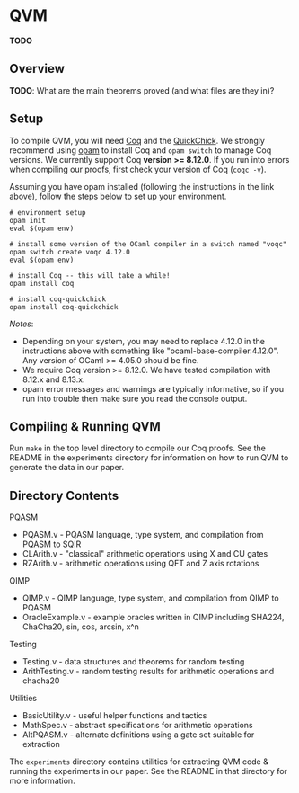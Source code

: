 # QVM

**TODO**

## Overview

**TODO**: What are the main theorems proved (and what files are they in)?

## Setup

To compile QVM, you will need [Coq](https://coq.inria.fr/) and the [QuickChick](https://github.com/QuickChick/QuickChick). We strongly recommend using [opam](https://opam.ocaml.org/doc/Install.html) to install Coq and `opam switch` to manage Coq versions. We currently support Coq **version >= 8.12.0**. If you run into errors when compiling our proofs, first check your version of Coq (`coqc -v`).

Assuming you have opam installed (following the instructions in the link above), follow the steps below to set up your environment.
```
# environment setup
opam init
eval $(opam env)

# install some version of the OCaml compiler in a switch named "voqc"
opam switch create voqc 4.12.0
eval $(opam env)

# install Coq -- this will take a while!
opam install coq

# install coq-quickchick
opam install coq-quickchick
```

*Notes*:
* Depending on your system, you may need to replace 4.12.0 in the instructions above with something like "ocaml-base-compiler.4.12.0". Any version of OCaml >= 4.05.0 should be fine. 
* We require Coq version >= 8.12.0. We have tested compilation with 8.12.x and 8.13.x.
* opam error messages and warnings are typically informative, so if you run into trouble then make sure you read the console output.

## Compiling & Running QVM

Run `make` in the top level directory to compile our Coq proofs. See the README in the experiments directory for information on how to run QVM to generate the data in our paper.

## Directory Contents

PQASM
* PQASM.v - PQASM language, type system, and compilation from PQASM to SQIR
* CLArith.v - "classical" arithmetic operations using X and CU gates
* RZArith.v - arithmetic operations using QFT and Z axis rotations

QIMP
* QIMP.v - QIMP language, type system, and compilation from QIMP to PQASM
* OracleExample.v - example oracles written in QIMP including SHA224, ChaCha20, sin, cos, arcsin, x^n

Testing
* Testing.v - data structures and theorems for random testing
* ArithTesting.v - random testing results for arithmetic operations and chacha20

Utilities
* BasicUtility.v - useful helper functions and tactics
* MathSpec.v - abstract specifications for arithmetic operations
* AltPQASM.v - alternate definitions using a gate set suitable for extraction 

The `experiments` directory contains utilities for extracting QVM code & running the experiments in our paper. See the README in that directory for more information.
